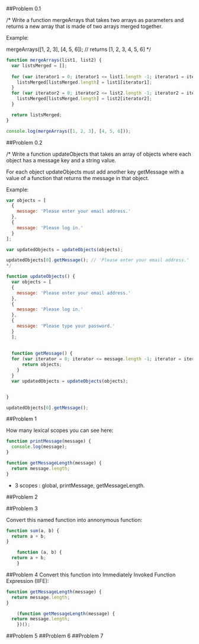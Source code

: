 ##Problem 0.1

/*
Write a function mergeArrays that takes two arrays as parameters and returns a new array that is made of two arrays merged together.

Example:

mergeArrays([1, 2, 3], [4, 5, 6]); // returns [1, 2, 3, 4, 5, 6]
*/


```js
function mergeArrays(list1, list2) {
  var listsMerged = [];
  
  for (var iterator1 = 0; iterator1 <= list1.length -1; iterator1 = iterator1 +1){
    listsMerged[listsMerged.length] = list1[iterator1]; 
  }
  for (var iterator2 = 0; iterator2 <= list2.length -1; iterator2 = iterator2 +1){
    listsMerged[listsMerged.length] = list2[iterator2]; 
  }

  return listsMerged;
}

console.log(mergeArrays([1, 2, 3], [4, 5, 6]));
```


##Problem 0.2

/*
Write a function updateObjects that takes an array of objects where each object has a message key and a string value.

For each object updateObjects must add another key getMessage with a value of a function that returns the message in that object.

Example:

```js 
var objects = [
  {
    message: 'Please enter your email address.'
  },
  {
    message: 'Please log in.'
  }
];

var updatedObjects = updateObjects(objects);

updatedObjects[0].getMessage(); // 'Please enter your email address.' 
*/
```

```js
function updateObjects() {
  var objects = [
  {
    message: 'Please enter your email address.'
  },
  {
    message: 'Please log in.'
  },
  {
    message: 'Please type your password.'
  }  
  ];
      
  
  function getMessage() {
  for (var iterator = 0; iterator <= message.length -1; iterator = iterator + 1) {
      return objects;
    }
  }
  var updatedObjects = updateObjects(objects);


}

updatedObjects[0].getMessage();
```


##Problem 1

How many lexical scopes you can see here:

```js 
function printMessage(message) {
  console.log(message);  
}

function getMessageLength(message) {
  return message.length;
}
```

- 3 scopes : global, printMessage, getMessageLength.


##Problem 2





##Problem 3

Convert this named function into annonymous function:

```js 
function sum(a, b) {
  return a + b;
}
```

```js 
	function (a, b) {
  return a + b;
	}
```


##Problem 4
Convert this function into Immediately Invoked Function Expression (IIFE):

```js
function getMessageLength(message) {
  return message.length;
}
```

```js
	(function getMessageLength(message) {
  return message.length;
	})();
```

##Problem 5
##Problem 6
##Problem 7






